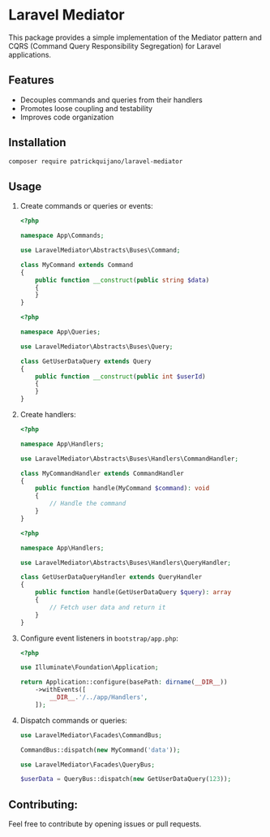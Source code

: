 # Laravel Mediator
This package provides a simple implementation of the Mediator pattern and CQRS (Command Query Responsibility Segregation) for Laravel applications.

## Features
- Decouples commands and queries from their handlers
- Promotes loose coupling and testability
- Improves code organization

## Installation
```bash
composer require patrickquijano/laravel-mediator
```

## Usage
1. Create commands or queries or events:
    ```php
    <?php

    namespace App\Commands;

    use LaravelMediator\Abstracts\Buses\Command;

    class MyCommand extends Command
    {
        public function __construct(public string $data)
        {
        }
    }
    ```
    ```php
    <?php

    namespace App\Queries;

    use LaravelMediator\Abstracts\Buses\Query;

    class GetUserDataQuery extends Query
    {
        public function __construct(public int $userId)
        {
        }
    }
    ```
2. Create handlers:
    ```php
    <?php

    namespace App\Handlers;

    use LaravelMediator\Abstracts\Buses\Handlers\CommandHandler;

    class MyCommandHandler extends CommandHandler
    {
        public function handle(MyCommand $command): void
        {
            // Handle the command
        }
    }
    ```
    ```php
    <?php

    namespace App\Handlers;

    use LaravelMediator\Abstracts\Buses\Handlers\QueryHandler;

    class GetUserDataQueryHandler extends QueryHandler
    {
        public function handle(GetUserDataQuery $query): array
        {
            // Fetch user data and return it
        }
    }
    ```
3. Configure event listeners in `bootstrap/app.php`:
    ```php
    <?php

    use Illuminate\Foundation\Application;

    return Application::configure(basePath: dirname(__DIR__))
        ->withEvents([
            __DIR__.'/../app/Handlers',
        ]);

    ```
4. Dispatch commands or queries:
    ```php
    use LaravelMediator\Facades\CommandBus;

    CommandBus::dispatch(new MyCommand('data'));
    ```
    ```php
    use LaravelMediator\Facades\QueryBus;

    $userData = QueryBus::dispatch(new GetUserDataQuery(123));
    ```

## Contributing:
Feel free to contribute by opening issues or pull requests.

